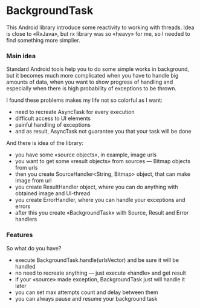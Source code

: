 BackgroundTask
==============

This Android library introduce some reactivity to working with threads. 
Idea is close to «RxJava», but rx library was so «heavy» for me, so I needed to find something more simplier. 

### Main idea
Standard Android tools help you to do some simple works in background, but it becomes much more complicated when you have to
handle big amounts of data, when you want to show progress of handling and especially when there is high probability of
exceptions to be thrown.

I found these problems makes my life not so colorful as I want:
* need to recreate AsyncTask for every execution
* difficult access to UI elements
* painful handling of exceptions
* and as result, AsyncTask not guarantee you that your task will be done

And there is idea of the library:
* you have some «source objects», in example, image urls
* you want to get some «result objects» from sources — Bitmap objects from urls
* then you create SourceHandler<String, Bitmap> object, that can make image from url
* you create ResultHandler object, where you can do anything with obtained image and UI-thread
* you create ErrorHandler, where you can handle your exceptions and errors
* after this you create «BackgroundTask» with Source, Result and Error handlers

### Features
So what do you have?
* execute BackgroundTask.handle(urlsVector) and be sure it will be handled
* no need to recreate anything — just execute «handle» and get result
* if your «source» made exception, BackgroundTask just will handle it later
* you can set max attempts count and delay between them
* you can always pause and resume your background task


